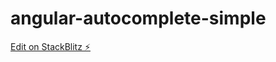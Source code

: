 # angular-autocomplete-simple

[Edit on StackBlitz ⚡️](https://stackblitz.com/edit/angular-autocomplete-simple)